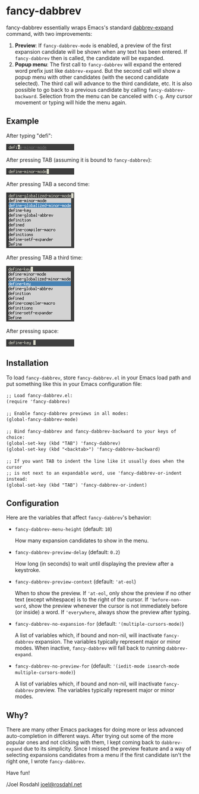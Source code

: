 fancy-dabbrev
=============

fancy-dabbrev essentially wraps Emacs's standard [dabbrev-expand] command, with
two improvements:

1. **Preview**: If `fancy-dabbrev-mode` is enabled, a preview of the first
   expansion candidate will be shown when any text has been entered. If
   `fancy-dabbrev` then is called, the candidate will be expanded.
2. **Popup menu**: The first call to `fancy-dabbrev` will expand the entered
   word prefix just like `dabbrev-expand`. But the second call will show a
   popup menu with other candidates (with the second candidate selected). The
   third call will advance to the third candidate, etc. It is also possible to
   go back to a previous candidate by calling `fancy-dabbrev-backward`.
   Selection from the menu can be canceled with `C-g`. Any cursor movement or
   typing will hide the menu again.


Example
-------

After typing "defi":

![Example 1](fancy-dabbrev-1.png)

After pressing TAB (assuming it is bound to `fancy-dabbrev`):

![Example 2](fancy-dabbrev-2.png)

After pressing TAB a second time:

![Example 3](fancy-dabbrev-3.png)

After pressing TAB a third time:

![Example 4](fancy-dabbrev-4.png)

After pressing space:

![Example 5](fancy-dabbrev-5.png)


Installation
------------

To load `fancy-dabbrev`, store `fancy-dabbrev.el` in your Emacs load path and
put something like this in your Emacs configuration file:

    ;; Load fancy-dabbrev.el:
    (require 'fancy-dabbrev)

    ;; Enable fancy-dabbrev previews in all modes:
    (global-fancy-dabbrev-mode)

    ;; Bind fancy-dabbrev and fancy-dabbrev-backward to your keys of choice:
    (global-set-key (kbd "TAB") 'fancy-dabbrev)
    (global-set-key (kbd "<backtab>") 'fancy-dabbrev-backward)

    ;; If you want TAB to indent the line like it usually does when the cursor
    ;; is not next to an expandable word, use 'fancy-dabbrev-or-indent instead:
    (global-set-key (kbd "TAB") 'fancy-dabbrev-or-indent)


Configuration
-------------

Here are the variables that affect `fancy-dabbrev`'s behavior:

* `fancy-dabbrev-menu-height` (default: `10`)

  How many expansion candidates to show in the menu.

* `fancy-dabbrev-preview-delay` (default: `0.2`)

  How long (in seconds) to wait until displaying the preview after a keystroke.

* `fancy-dabbrev-preview-context` (default: `'at-eol`)

  When to show the preview. If `'at-eol`, only show the preview if no other
  text (except whitespace) is to the right of the cursor. If
  `'before-non-word`, show the preview whenever the cursor is not immediately
  before (or inside) a word. If `'everywhere`, always show the preview after
  typing.

* `fancy-dabbrev-no-expansion-for` (default: `'(multiple-cursors-mode)`)

  A list of variables which, if bound and non-nil, will inactivate
  `fancy-dabbrev` expansion. The variables typically represent major or minor
  modes. When inactive, `fancy-dabbrev` will fall back to running
  `dabbrev-expand`.

* `fancy-dabbrev-no-preview-for` (default:
  `'(iedit-mode isearch-mode multiple-cursors-mode)`)

  A list of variables which, if bound and non-nil, will inactivate
  `fancy-dabbrev` preview. The variables typically represent major or minor
  modes.

Why?
----

There are many other Emacs packages for doing more or less advanced
auto-completion in different ways. After trying out some of the more popular
ones and not clicking with them, I kept coming back to `dabbrev-expand` due to
its simplicity. Since I missed the preview feature and a way of selecting
expansions candidates from a menu if the first candidate isn't the right one, I
wrote `fancy-dabbrev`.

Have fun!

/Joel Rosdahl <joel@rosdahl.net>

[dabbrev-expand]: https://www.gnu.org/software/emacs/manual/html_node/emacs/Dynamic-Abbrevs.html
